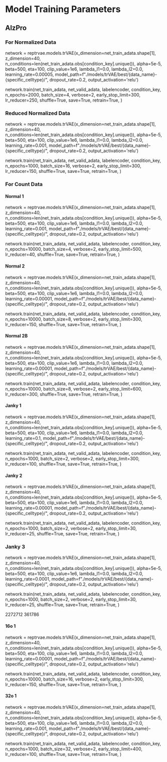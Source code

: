 # Model Training Parameters

## AlzPro

### For Normalized Data

network = reptrvae.models.trVAE(x_dimension=net_train_adata.shape[1],
                                z_dimension=40,
                                n_conditions=len(net_train_adata.obs[condition_key].unique()),
                                alpha=5e-5,
                                beta=500,
                                eta=100,
                                clip_value=1e6,
                                lambda_l1=0.0,
                                lambda_l2=0.0,
                                learning_rate=0.00005,
                                model_path=f"./models/trVAE/best/{data_name}-{specific_celltype}/",
                                dropout_rate=0.2,
                                output_activation='relu')

network.train(net_train_adata,
                net_valid_adata,
                labelencoder,
                condition_key,
                n_epochs=2000,
                batch_size=4,
                verbose=2,
                early_stop_limit=300,
                lr_reducer=250,
                shuffle=True,
                save=True,
                retrain=True,
                )

### Reduced Normalized Data

network = reptrvae.models.trVAE(x_dimension=net_train_adata.shape[1],
                                z_dimension=40,
                                n_conditions=len(net_train_adata.obs[condition_key].unique()),
                                alpha=5e-5,
                                beta=500,
                                eta=100,
                                clip_value=1e6,
                                lambda_l1=0.0,
                                lambda_l2=0.0,
                                learning_rate=0.001,
                                model_path=f"./models/trVAE/best/{data_name}-{specific_celltype}/",
                                dropout_rate=0.2,
                                output_activation='relu')

network.train(net_train_adata,
                net_valid_adata,
                labelencoder,
                condition_key,
                n_epochs=1000,
                batch_size=16,
                verbose=2,
                early_stop_limit=300,
                lr_reducer=150,
                shuffle=True,
                save=True,
                retrain=True,
                )

### For Count Data

#### Normal 1

network = reptrvae.models.trVAE(x_dimension=net_train_adata.shape[1],
                                z_dimension=40,
                                n_conditions=len(net_train_adata.obs[condition_key].unique()),
                                alpha=5e-5,
                                beta=500,
                                eta=100,
                                clip_value=1e6,
                                lambda_l1=0.0,
                                lambda_l2=0.0,
                                learning_rate=0.001,
                                model_path=f"./models/trVAE/best/{data_name}-{specific_celltype}/",
                                dropout_rate=0.2,
                                output_activation='relu')

network.train(net_train_adata,
                net_valid_adata,
                labelencoder,
                condition_key,
                n_epochs=10000,
                batch_size=4,
                verbose=2,
                early_stop_limit=500,
                lr_reducer=40,
                shuffle=True,
                save=True,
                retrain=True,
                )

#### Normal 2

network = reptrvae.models.trVAE(x_dimension=net_train_adata.shape[1],
                                z_dimension=40,
                                n_conditions=len(net_train_adata.obs[condition_key].unique()),
                                alpha=5e-5,
                                beta=500,
                                eta=100,
                                clip_value=1e6,
                                lambda_l1=0.0,
                                lambda_l2=0.0,
                                learning_rate=0.00001,
                                model_path=f"./models/trVAE/best/{data_name}-{specific_celltype}/",
                                dropout_rate=0.2,
                                output_activation='relu')

network.train(net_train_adata,
                net_valid_adata,
                labelencoder,
                condition_key,
                n_epochs=10000,
                batch_size=8,
                verbose=2,
                early_stop_limit=300,
                lr_reducer=150,
                shuffle=True,
                save=True,
                retrain=True,
                )

#### Normal 2B

network = reptrvae.models.trVAE(x_dimension=net_train_adata.shape[1],
                                z_dimension=40,
                                n_conditions=len(net_train_adata.obs[condition_key].unique()),
                                alpha=5e-5,
                                beta=500,
                                eta=100,
                                clip_value=1e6,
                                lambda_l1=0.0,
                                lambda_l2=0.0,
                                learning_rate=0.00001,
                                model_path=f"./models/trVAE/best/{data_name}-{specific_celltype}/",
                                dropout_rate=0.2,
                                output_activation='relu')

network.train(net_train_adata,
                net_valid_adata,
                labelencoder,
                condition_key,
                n_epochs=10000,
                batch_size=8,
                verbose=2,
                early_stop_limit=600,
                lr_reducer=300,
                shuffle=True,
                save=True,
                retrain=True,
                )

#### Janky 1

network = reptrvae.models.trVAE(x_dimension=net_train_adata.shape[1],
                                z_dimension=40,
                                n_conditions=len(net_train_adata.obs[condition_key].unique()),
                                alpha=5e-5,
                                beta=500,
                                eta=100,
                                clip_value=1e6,
                                lambda_l1=0.0,
                                lambda_l2=0.0,
                                learning_rate=0.1,
                                model_path=f"./models/trVAE/best/{data_name}-{specific_celltype}/",
                                dropout_rate=0.2,
                                output_activation='relu')

network.train(net_train_adata,
                net_valid_adata,
                labelencoder,
                condition_key,
                n_epochs=1000,
                batch_size=2,
                verbose=2,
                early_stop_limit=300,
                lr_reducer=100,
                shuffle=True,
                save=True,
                retrain=True,
                )

#### Janky 2

network = reptrvae.models.trVAE(x_dimension=net_train_adata.shape[1],
                                z_dimension=40,
                                n_conditions=len(net_train_adata.obs[condition_key].unique()),
                                alpha=5e-5,
                                beta=500,
                                eta=100,
                                clip_value=1e6,
                                lambda_l1=0.0,
                                lambda_l2=0.0,
                                learning_rate=0.00001,
                                model_path=f"./models/trVAE/best/{data_name}-{specific_celltype}/",
                                dropout_rate=0.2,
                                output_activation='relu')

network.train(net_train_adata,
                net_valid_adata,
                labelencoder,
                condition_key,
                n_epochs=1000,
                batch_size=2,
                verbose=2,
                early_stop_limit=30,
                lr_reducer=25,
                shuffle=True,
                save=True,
                retrain=True,
                )

### Janky 3

network = reptrvae.models.trVAE(x_dimension=net_train_adata.shape[1],
                                z_dimension=40,
                                n_conditions=len(net_train_adata.obs[condition_key].unique()),
                                alpha=5e-5,
                                beta=500,
                                eta=100,
                                clip_value=1e6,
                                lambda_l1=0.0,
                                lambda_l2=0.0,
                                learning_rate=0.0001,
                                model_path=f"./models/trVAE/best/{data_name}-{specific_celltype}/",
                                dropout_rate=0.2,
                                output_activation='relu')

network.train(net_train_adata,
                net_valid_adata,
                labelencoder,
                condition_key,
                n_epochs=1000,
                batch_size=2,
                verbose=2,
                early_stop_limit=30,
                lr_reducer=25,
                shuffle=True,
                save=True,
                retrain=True,
                )

2272712
361786

#### 16o 1

network = reptrvae.models.trVAE(x_dimension=net_train_adata.shape[1],
                                z_dimension=40,
                                n_conditions=len(net_train_adata.obs[condition_key].unique()),
                                alpha=5e-5,
                                beta=500,
                                eta=100,
                                clip_value=1e6,
                                lambda_l1=0.0,
                                lambda_l2=0.0,
                                learning_rate=0.00001,
                                model_path=f"./models/trVAE/best/{data_name}-{specific_celltype}/",
                                dropout_rate=0.2,
                                output_activation='relu')

network.train(net_train_adata,
                net_valid_adata,
                labelencoder,
                condition_key,
                n_epochs=10000,
                batch_size=16,
                verbose=2,
                early_stop_limit=300,
                lr_reducer=150,
                shuffle=True,
                save=True,
                retrain=True,
                )

#### 32o 1

network = reptrvae.models.trVAE(x_dimension=net_train_adata.shape[1],
                                z_dimension=40,
                                n_conditions=len(net_train_adata.obs[condition_key].unique()),
                                alpha=5e-5,
                                beta=500,
                                eta=100,
                                clip_value=1e6,
                                lambda_l1=0.0,
                                lambda_l2=0.0,
                                learning_rate=0.001,
                                model_path=f"./models/trVAE/best/{data_name}-{specific_celltype}/",
                                dropout_rate=0.2,
                                output_activation='relu')

network.train(net_train_adata,
                net_valid_adata,
                labelencoder,
                condition_key,
                n_epochs=1000,
                batch_size=32,
                verbose=2,
                early_stop_limit=400,
                lr_reducer=100,
                shuffle=True,
                save=True,
                retrain=True,
                )
